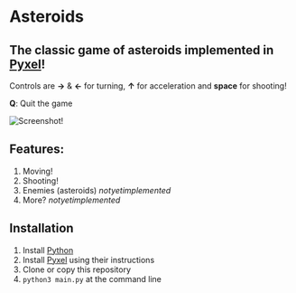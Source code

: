 # Asteroids #
## The classic game of asteroids implemented in [Pyxel](https://github.com/kitao/pyxel)! ##

Controls are **→** & **←** for turning, **↑** for acceleration and **space** for shooting! 

**Q**: Quit the game

![Screenshot!](https://github.com/timbledum/asteroids/blob/master/asteroids.png)

## Features: ##

1. Moving!
2. Shooting!
3. Enemies (asteroids) *notyetimplemented*
4. More? *notyetimplemented*

## Installation ##

1. Install [Python](https://www.python.org)
2. Install [Pyxel](https://github.com/kitao/pyxel) using their instructions
3. Clone or copy this repository
4. `python3 main.py` at the command line